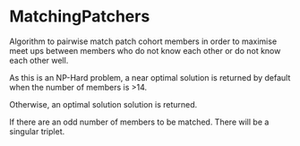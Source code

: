 # MatchingPatchers
Algorithm to pairwise match patch cohort members in order to maximise meet ups between members who do not know each other or do not know each other well.

As this is an NP-Hard problem, a near optimal solution is returned by default when the number of members is >14.

Otherwise, an optimal solution solution is returned.

If there are an odd number of members to be matched. There will be a singular triplet.
